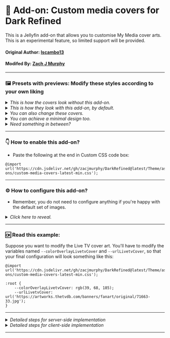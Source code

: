 # 🧩 Add-on:  Custom media covers for Dark Refined
This is a Jellyfin add-on that allows you to customise My Media cover arts. This is an experimental feature, so limited support will be provided.

#### **Original Author:** [lscambo13](https://github.com/lscambo13)

#### **Modifed By:** [Zach J Murphy](https://github.com/zacjmurphy)

<hr>

### 🖼️ Presets with previews: Modify these styles according to your own liking

<details>
  <summary><i>This is how the covers look without this add-on.</i></summary>

![Screenshot 2025-01-19 191836](https://github.com/user-attachments/assets/49425368-cfe3-4c3b-9533-eb18b64c84d6)

</details>

<details>
  <summary><i>This is how they look with this add-on, by default.</i></summary>

![image](https://github.com/user-attachments/assets/5284af32-3b2e-4150-938c-f6d0fdfddf06)

```
@import url('https://cdn.jsdelivr.net/gh/zacjmurphy/DarkRefined@latest/Theme/assets/add-ons/custom-media-covers-latest-min.css');
```

</details>

<details>
  <summary><i>You can also change these covers.</i></summary>

![Screenshot 2025-01-19 192015](https://github.com/user-attachments/assets/11719ef1-36ca-46e9-8030-b464a5ae5b79)

</details>

<details>
  <summary><i>You can achieve a minimal design too.</i></summary>

![Screenshot 2025-01-19 192133](https://github.com/user-attachments/assets/daaefe74-d3a9-4bb4-8389-9605a4364372)

```
@import url('https://cdn.jsdelivr.net/gh/zacjmurphy/DarkRefined@latest/Theme/assets/add-ons/custom-media-covers-latest-min.css');

:root {
    --colorOverlayMoviesCover: transparent;
    --colorOverlayTvshowsCover: transparent;
    --colorOverlayLivetvCover: transparent;
    --colorOverlayPlaylistsCover: transparent;
    --colorOverlayBoxsetsCover: transparent;
    --colorOverlayMusicCover: transparent;
    --colorOverlayHomevideosCover: transparent;
    --colorOverlayBooksCover: transparent;
    --colorOverlayFoldersCover: transparent;
    --urlMoviesCover: transparent;
    --urlTvshowsCover: transparent;
    --urlLivetvCover: transparent;
    --urlPlaylistsCover: transparent;
    --urlBoxsetsCover: transparent;
    --urlMusicCover: transparent;
    --urlHomevideosCover: transparent;
    --urlBooksCover: transparent;
    --urlFoldersCover: transparent;
}
```

<hr>

![Screenshot 2025-01-19 192505](https://github.com/user-attachments/assets/256718f2-67ca-4fbd-8407-e41803380174)

```
@import url('https://cdn.jsdelivr.net/gh/zacjmurphy/DarkRefined@latest/Theme/assets/add-ons/custom-media-covers-latest-min.css');

:root {
    --colorOverlayMoviesCover: transparent;
    --colorOverlayTvshowsCover: transparent;
    --colorOverlayLivetvCover: transparent;
    --colorOverlayPlaylistsCover: transparent;
    --colorOverlayBoxsetsCover: transparent;
    --colorOverlayMusicCover: transparent;
    --colorOverlayHomevideosCover: transparent;
    --colorOverlayBooksCover: transparent;
    --colorOverlayFoldersCover: transparent;
    --urlMoviesCover: var(--cardBackgroundGradient);
    --urlTvshowsCover: var(--cardBackgroundGradient);
    --urlLivetvCover: var(--cardBackgroundGradient);
    --urlPlaylistsCover: var(--cardBackgroundGradient);
    --urlBoxsetsCover: var(--cardBackgroundGradient);
    --urlMusicCover: var(--cardBackgroundGradient);
    --urlHomevideosCover: var(--cardBackgroundGradient);
    --urlBooksCover: var(--cardBackgroundGradient);
    --urlFoldersCover: var(--cardBackgroundGradient);
}
```

</details>

<details>
  <summary><i>Need something in between?</i></summary>

![image](https://github.com/user-attachments/assets/6975a5ef-4824-4807-9afa-434fc3ebaf6f)


```
@import url('https://cdn.jsdelivr.net/gh/zacjmurphy/DarkRefined@latest/Theme/assets/add-ons/custom-media-covers-latest-min.css');

:root {
    --colorOverlayMoviesCover: rgb(193, 103, 104);
    --colorOverlayTvshowsCover: rgb(140, 149, 43);
    --colorOverlayLivetvCover: rgb(17, 98, 159);
    --colorOverlayPlaylistsCover: rgb(118, 61, 216);
    --colorOverlayBoxsetsCover: rgb(219, 180, 53);
    --colorOverlayMusicCover: rgb(11, 93, 72);
    --colorOverlayHomevideosCover: rgb(39, 90, 185);
    --colorOverlayBooksCover: rgb(166, 68, 70);
    --colorOverlayFoldersCover: rgb(173, 60, 113);
    --urlMoviesCover: linear-gradient(0deg, #313131, #585858 25%);
    --urlTvshowsCover: linear-gradient(0deg, #313131, #585858 25%);
    --urlLivetvCover: linear-gradient(0deg, #313131, #585858 25%);
    --urlPlaylistsCover: linear-gradient(0deg, #313131, #585858 25%);
    --urlBoxsetsCover: linear-gradient(0deg, #313131, #585858 25%);
    --urlMusicCover: linear-gradient(0deg, #313131, #585858 25%);
    --urlHomevideosCover: linear-gradient(0deg, #313131, #585858 25%);
    --urlBooksCover: linear-gradient(0deg, #313131, #585858 25%);
    --urlFoldersCover: linear-gradient(0deg, #313131, #585858 25%);
}
```

</details>

<hr>

### 👇 How to enable this add-on?

- Paste the following at the end in Custom CSS code box:

```
@import url('https://cdn.jsdelivr.net/gh/zacjmurphy/DarkRefined@latest/Theme/assets/add-ons/custom-media-covers-latest-min.css');
```

<hr>

### ⚙️ How to configure this add-on?

- Remember, you do not need to configure anything if you're happy with the default set of images.



<details>
  <summary><i>Click here to reveal.</i></summary>

- To configure your theme to use the custom images, you'll need to input a URL pointing to an image in variables starting with '--url' and an overlay color in variables starting with '--color'.

- The ideal Jellyfin cover sizes are `960px x 540px`, and the colors can be in rgb format i.e. `rbg(128, 128, 128)`.

- Below are all the configurable variables, but you should remove the entries you do not intend to modify:

```

:root {

    <!-- overlay colors; change according to your image. -->

    --colorOverlayMoviesCover: rgb();
    --colorOverlayTvshowsCover: rgb();
    --colorOverlayLivetvCover: rgb();
    --colorOverlayPlaylistsCover: rgb();
    --colorOverlayBoxsetsCover: rgb();
    --colorOverlayMusicCover: rgb();
    --colorOverlayHomevideosCover: rgb();
    --colorOverlayBooksCover: rgb();
    --colorOverlayFoldersCover: rgb();

    <!-- cover images; input the url pointing to an image. -->

    --urlMoviesCover: url();
    --urlTvshowsCover: url();
    --urlLivetvCover: url();
    --urlBoxsetsCover: url();
    --urlMusicCover: url();
    --urlHomevideosCover: url();
    --urlBooksCover: url();
    --urlFoldersCover: url();

}
```
</details>

<hr>


### 🆗 Read this example:
Suppose you want to modify the Live TV cover art. You'll have to modify the variables named `--colorOverlayLivetvCover` and `--urlLivetvCover`, so that your final configuration will look something like this:

```
@import url('https://cdn.jsdelivr.net/gh/zacjmurphy/DarkRefined@latest/Theme/assets/add-ons/custom-media-covers-latest-min.css');

:root {
    --colorOverlayLivetvCover: rgb(39, 68, 185);
    --urlLivetvCover: url('https://artworks.thetvdb.com/banners/fanart/original/71663-33.jpg');
}

```

<hr>

<details>
  <summary><i>Detailed steps for server-side implementation</i></summary>

1. Open Dashboard from Administration tab in Settings.
2. Select General tab from the side bar.
3. Scroll down to find Custom CSS code box under Branding section.
4. Paste the custom css in Custom CSS code box.
5. Click save
</details>

<details>
  <summary><i>Detailed steps for client-side implementation</i></summary>

1. Open Display tab in Settings.
2. Scroll down to find Custom CSS code box.
3. Paste the custom css in Custom CSS code box.
4. Click save.
</details>


<hr>

